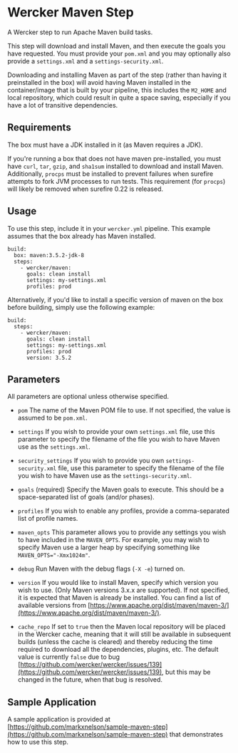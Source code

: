 # Wercker Maven Step

A Wercker step to run Apache Maven build tasks.

This step will download and install Maven, and then execute the goals you have
requested.  You must provide your `pom.xml` and you may optionally also provide
a `settings.xml` and a `settings-security.xml`.

Downloading and installing Maven as part of the step (rather than having it
preinstalled in the box) will avoid having Maven installed in the
container/image that is built by your pipeline, this includes the `M2_HOME`
and local repository, which could result in quite a space saving, especially
if you have a lot of transitive dependencies.


## Requirements

The box must have a JDK installed in it (as Maven requires a JDK).

If you're running a box that does not have maven pre-installed, you must have `curl`, `tar`, `gzip`, and `sha1sum` installed to download and install Maven.  Additionally, `procps` must be installed to prevent failures when surefire attempts to fork JVM processes to run tests.  This requirement (for `procps`) will likely be removed when surefire 0.22 is released.


## Usage

To use this step, include it in your `wercker.yml` pipeline. This example
assumes that the box already has Maven installed.

```
build:
  box: maven:3.5.2-jdk-8
  steps:
    - wercker/maven:
      goals: clean install
      settings: my-settings.xml
      profiles: prod
```


Alternatively, if you'd like to install a specific version of maven on the box
before building, simply use the following example:

```
build:
  steps:
    - wercker/maven:
      goals: clean install
      settings: my-settings.xml
      profiles: prod
      version: 3.5.2
```


## Parameters

All parameters are optional unless otherwise specified.

* `pom`
The name of the Maven POM file to use.  If not specified, the value is assumed to be `pom.xml`.

* `settings`
If you wish to provide your own `settings.xml` file, use this parameter to specify the filename of the file you wish to have Maven use as the `settings.xml`.

* `security_settings`
If you wish to provide you own `settings-security.xml` file, use this parameter to specify the filename of the file you wish to have Maven use as the `settings-security.xml`.

* `goals` (required)
Specify the Maven goals to execute.  This should be a space-separated list of goals (and/or phases).

* `profiles`
If you wish to enable any profiles, provide a comma-separated list of profile names.

* `maven_opts`
This parameter allows you to provide any settings you wish to have included in the `MAVEN_OPTS`.  For example, you may wish to specify Maven use a larger heap by specifying something like `MAVEN_OPTS="-Xmx1024m"`.

* `debug`
Run Maven with the debug flags (`-X -e`) turned on.

* `version`
If you would like to install Maven, specify which version you wish to use.  (Only Maven versions 3.x.x are supported).  If not specified, it is expected that Maven is already be installed. You can find a list of available versions from [https://www.apache.org/dist/maven/maven-3/](https://www.apache.org/dist/maven/maven-3/).

* `cache_repo`
If set to `true` then the Maven local repository will be placed in the Wercker cache, meaning that it will still be available in subsequent builds (unless the cache is cleared) and thereby reducing the time required to download all the dependencies, plugins, etc.  The default value is currently `false` due to bug [https://github.com/wercker/wercker/issues/139](https://github.com/wercker/wercker/issues/139), but this may be changed in the future, when that bug is resolved.


## Sample Application

A sample application is provided at
[https://github.com/markxnelson/sample-maven-step](https://github.com/markxnelson/sample-maven-step)
that demonstrates how to use this step.
